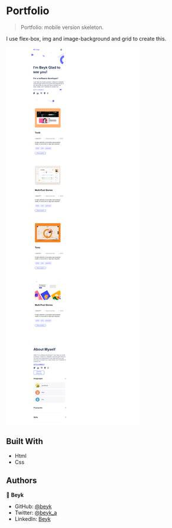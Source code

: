 # Portfolio

>Portfolio: mobile version skeleton.

I use flex-box, img and image-background and grid to create this.

![Screenshot](./images/screenshoot.PNG)
## Built With
- Html
- Css

## Authors
👤 **Beyk**
- GitHub: [@beyk](https://github.com/beyk)
- Twitter: [@beyk_a](https://twitter.com/beyk_a)
- LinkedIn: [Beyk](https://www.linkedin.com/in/asghar-beykmohammadi-1b16b291/)
